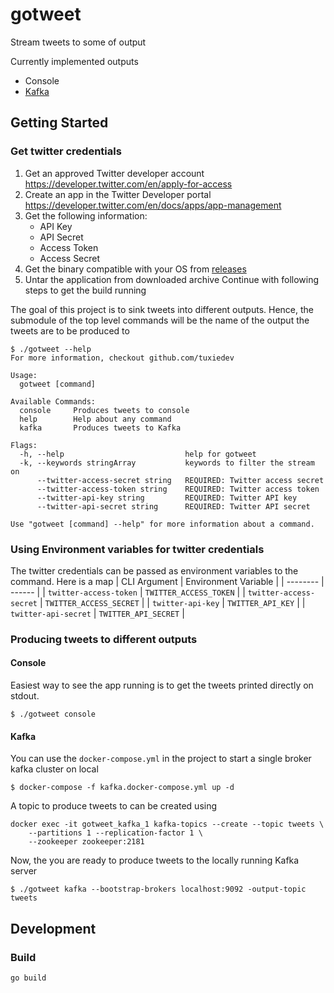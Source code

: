 # gotweet

Stream tweets to some of output

Currently implemented outputs
- Console
- [Kafka](https://kafka.apache.org)


## Getting Started

### Get twitter credentials

1. Get an approved Twitter developer account https://developer.twitter.com/en/apply-for-access
2. Create an app in the Twitter Developer portal https://developer.twitter.com/en/docs/apps/app-management
3. Get the following information:
    * API Key
    * API Secret
    * Access Token
    * Access Secret
4. Get the binary compatible with your OS from [releases](https://github.com/tuxiedev/gotweet/releases/)
5. Untar the application from downloaded archive
Continue with following steps to get the build running

The goal of this project is to sink tweets into different outputs. Hence, the submodule of the top level commands will be the name of the output the tweets are to be produced to

```
$ ./gotweet --help
For more information, checkout github.com/tuxiedev

Usage:
  gotweet [command]

Available Commands:
  console     Produces tweets to console
  help        Help about any command
  kafka       Produces tweets to Kafka

Flags:
  -h, --help                           help for gotweet
  -k, --keywords stringArray           keywords to filter the stream on
      --twitter-access-secret string   REQUIRED: Twitter access secret
      --twitter-access-token string    REQUIRED: Twitter access token
      --twitter-api-key string         REQUIRED: Twitter API key
      --twitter-api-secret string      REQUIRED: Twitter API secret

Use "gotweet [command] --help" for more information about a command.
```

### Using Environment variables for twitter credentials
The twitter credentials can be passed as environment variables to the command. Here is a map
| CLI Argument | Environment Variable |
| -------- | ------ |
| `twitter-access-token` | `TWITTER_ACCESS_TOKEN` | 
| `twitter-access-secret` | `TWITTER_ACCESS_SECRET` | 
| `twitter-api-key` | `TWITTER_API_KEY` | 
| `twitter-api-secret` | `TWITTER_API_SECRET` |  

### Producing tweets to different outputs
#### Console
Easiest way to see the app running is to get the tweets printed directly on stdout.
```
$ ./gotweet console
```
#### Kafka
You can use the `docker-compose.yml` in the project to start a single broker kafka cluster on local
```
$ docker-compose -f kafka.docker-compose.yml up -d 
```
A topic to produce tweets to can be created using 
```
docker exec -it gotweet_kafka_1 kafka-topics --create --topic tweets \
    --partitions 1 --replication-factor 1 \
    --zookeeper zookeeper:2181
```
Now, the you are ready to produce tweets to the locally running Kafka server
```
$ ./gotweet kafka --bootstrap-brokers localhost:9092 -output-topic tweets
```

## Development
### Build
```
go build
```

